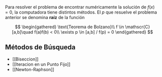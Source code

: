 Para resolver el problema de encontrar numéricamente la solución de $f(x) = 0$, la computadora tiene distintos métodos. El $p$ que resuelve el problema anterior se denomina **raíz** de la función

$$
\begin{gathered}
\text{Teorema de Bolzano}\\
f \in \mathscr{C}[a,b]\quad f(a)f(b) < 0\\
\exists p \in [a,b] / f(p) = 0
\end{gathered}
$$

## Métodos de Búsqueda

- [[Biseccion]]
- [[Iteracion en un Punto Fijo]]
- [[Newton-Raphson]]
